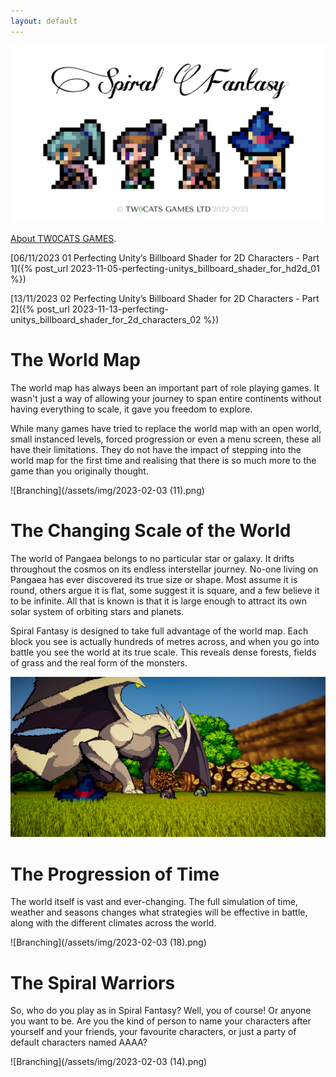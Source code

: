 ```yaml
---
layout: default
---
```


![Branching](/assets/img/SFIV_light_alpha_0.png)

[About TW0CATS GAMES](./about.html).

[06/11/2023 01 Perfecting Unity’s Billboard Shader for 2D Characters - Part 1]({% post_url 2023-11-05-perfecting-unitys_billboard_shader_for_hd2d_01 %})

[13/11/2023 02 Perfecting Unity’s Billboard Shader for 2D Characters - Part 2]({% post_url 2023-11-13-perfecting-unitys_billboard_shader_for_2d_characters_02 %})

# The World Map

The world map has always been an important part of role playing games. It wasn't just a way of allowing your journey to span entire continents without having everything to scale, it gave you freedom to explore.

While many games have tried to replace the world map with an open world, small instanced levels, forced progression or even a menu screen, these all have their limitations. They do not have the impact of stepping into the world map for the first time and realising that there is so much more to the game than you originally thought.

![Branching](/assets/img/2023-02-03 (11).png)

# The Changing Scale of the World

The world of Pangaea belongs to no particular star or galaxy. It drifts throughout the cosmos on its endless interstellar journey. No-one living on Pangaea has ever discovered its true size or shape. Most assume it is round, others argue it is flat, some suggest it is square, and a few believe it to be infinite. All that is known is that it is large enough to attract its own solar system of orbiting stars and planets.

Spiral Fantasy is designed to take full advantage of the world map. Each block you see is actually hundreds of metres across, and when you go into battle you see the world at its true scale. This reveals dense forests, fields of grass and the real form of the monsters.

![Branching](/assets/img/Battle0.png)

# The Progression of Time

The world itself is vast and ever-changing. The full simulation of time, weather and seasons changes what strategies will be effective in battle, along with the different climates across the world.

![Branching](/assets/img/2023-02-03 (18).png)

# The Spiral Warriors

So, who do you play as in Spiral Fantasy? Well, you of course! Or anyone you want to be. Are you the kind of person to name your characters after yourself and your friends, your favourite characters, or just a party of default characters named AAAA?

![Branching](/assets/img/2023-02-03 (14).png)